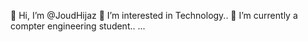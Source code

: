 👋 Hi, I’m @JoudHijaz
👀 I’m interested in Technology..
🌱 I’m currently a compter engineering student.. ...
